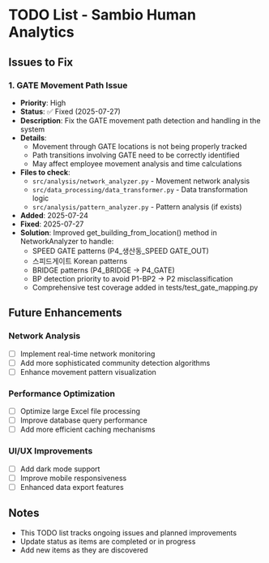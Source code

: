 # TODO List - Sambio Human Analytics

## Issues to Fix

### 1. GATE Movement Path Issue
- **Priority**: High
- **Status**: ✅ Fixed (2025-07-27)
- **Description**: Fix the GATE movement path detection and handling in the system
- **Details**: 
  - Movement through GATE locations is not being properly tracked
  - Path transitions involving GATE need to be correctly identified
  - May affect employee movement analysis and time calculations
- **Files to check**:
  - `src/analysis/network_analyzer.py` - Movement network analysis
  - `src/data_processing/data_transformer.py` - Data transformation logic
  - `src/analysis/pattern_analyzer.py` - Pattern analysis (if exists)
- **Added**: 2025-07-24
- **Fixed**: 2025-07-27
- **Solution**: Improved get_building_from_location() method in NetworkAnalyzer to handle:
  - SPEED GATE patterns (P4_생산동_SPEED GATE_OUT)
  - 스피드게이트 Korean patterns
  - BRIDGE patterns (P4_BRIDGE → P4_GATE)
  - BP detection priority to avoid P1-BP2 → P2 misclassification
  - Comprehensive test coverage added in tests/test_gate_mapping.py

## Future Enhancements

### Network Analysis
- [ ] Implement real-time network monitoring
- [ ] Add more sophisticated community detection algorithms
- [ ] Enhance movement pattern visualization

### Performance Optimization
- [ ] Optimize large Excel file processing
- [ ] Improve database query performance
- [ ] Add more efficient caching mechanisms

### UI/UX Improvements
- [ ] Add dark mode support
- [ ] Improve mobile responsiveness
- [ ] Enhanced data export features

## Notes
- This TODO list tracks ongoing issues and planned improvements
- Update status as items are completed or in progress
- Add new items as they are discovered